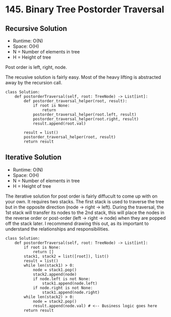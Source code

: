 # 145. Binary Tree Postorder Traversal

## Recursive Solution
- Runtime: O(N)
- Space: O(H)
- N = Number of elements in tree
- H = Height of tree

Post order is left, right, node.

The recusive solution is fairly easy. Most of the heavy lifting is abstracted away by the recursion call.

```
class Solution:
    def postorderTraversal(self, root: TreeNode) -> List[int]:
        def postorder_traversal_helper(root, result):
            if root is None:
                return
            postorder_traversal_helper(root.left, result)
            postorder_traversal_helper(root.right, result)
            result.append(root.val)
            
        result = list()
        postorder_traversal_helper(root, result)
        return result
```

## Iterative Solution
- Runtime: O(N)
- Space: O(H)
- N = Number of elements in tree
- H = Height of tree

The iterative solution for post order is fairly diffucult to come up with on your own.
It requires two stacks. 
The first stack is used to traverse the tree but in the opposite direction (node -> right -> left).
During the traversal, the 1st stack will transfer its nodes to the 2nd stack, this will place the nodes in the reverse order or post-order (left -> right -> node) when they are popped off the stack later.
I recommend drawing this out, as its important to understand the relationships and responsibilities.

```
class Solution:
    def postorderTraversal(self, root: TreeNode) -> List[int]:
        if root is None:
            return []
        stack1, stack2 = list([root]), list()
        result = list()
        while len(stack1) > 0:
            node = stack1.pop()
            stack2.append(node)
            if node.left is not None:
                stack1.append(node.left)
            if node.right is not None:
                stack1.append(node.right)
        while len(stack2) > 0:
            node = stack2.pop()
            result.append(node.val) # <-- Business logic goes here
        return result
```
